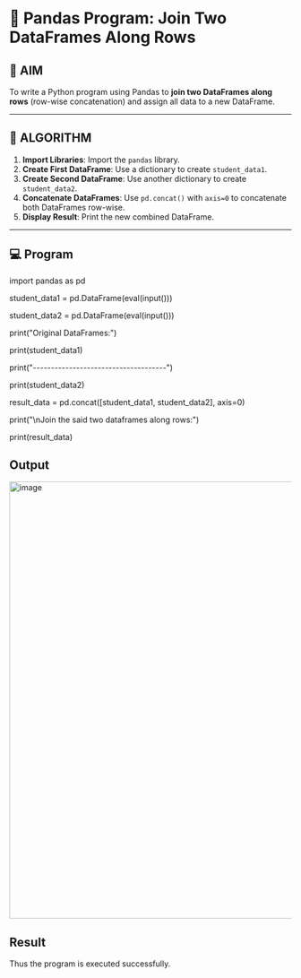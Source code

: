 # 🧪 Pandas Program: Join Two DataFrames Along Rows

## 🎯 AIM

To write a Python program using Pandas to **join two DataFrames along rows** (row-wise concatenation) and assign all data to a new DataFrame.

---

## 🧠 ALGORITHM

1. **Import Libraries**: Import the `pandas` library.
2. **Create First DataFrame**: Use a dictionary to create `student_data1`.
3. **Create Second DataFrame**: Use another dictionary to create `student_data2`.
4. **Concatenate DataFrames**: Use `pd.concat()` with `axis=0` to concatenate both DataFrames row-wise.
5. **Display Result**: Print the new combined DataFrame.

---

## 💻 Program
import pandas as pd

student_data1 = pd.DataFrame(eval(input()))

student_data2 = pd.DataFrame(eval(input()))

print("Original DataFrames:")

print(student_data1)

print("-------------------------------------")

print(student_data2)


result_data = pd.concat([student_data1, student_data2], axis=0)

print("\nJoin the said two dataframes along rows:")

print(result_data)


## Output
<img width="1161" height="780" alt="image" src="https://github.com/user-attachments/assets/dec297c8-06ca-4aeb-ac59-1ba960329bca" />

## Result
Thus the program is executed successfully.
